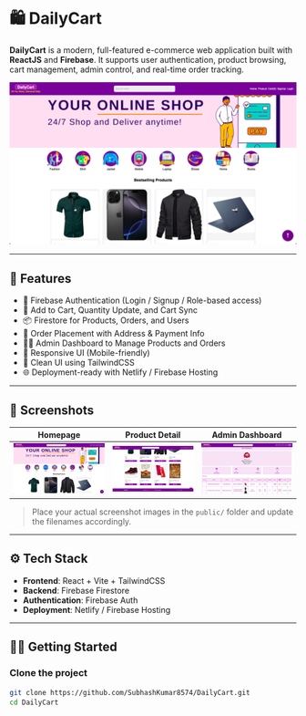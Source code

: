 # 🛍️ DailyCart

**DailyCart** is a modern, full-featured e-commerce web application built with **ReactJS** and **Firebase**. It supports user authentication, product browsing, cart management, admin control, and real-time order tracking.

![DailyCart Banner](./public/banner.png) <!-- Replace with actual image path -->

---

## 🚀 Features

- 🔐 Firebase Authentication (Login / Signup / Role-based access)
- 🛒 Add to Cart, Quantity Update, and Cart Sync
- 📦 Firestore for Products, Orders, and Users
- 🧾 Order Placement with Address & Payment Info
- 👨‍💼 Admin Dashboard to Manage Products and Orders
- 📱 Responsive UI (Mobile-friendly)
- 🧹 Clean UI using TailwindCSS
- 🌐 Deployment-ready with Netlify / Firebase Hosting

---

## 📸 Screenshots

| Homepage                      | Product Detail                 | Admin Dashboard              |
|------------------------------|--------------------------------|------------------------------|
| ![](./public/homepage.png)   | ![](./public/product.png)      | ![](./public/admin.png)      |

> Place your actual screenshot images in the `public/` folder and update the filenames accordingly.

---

## ⚙️ Tech Stack

- **Frontend**: React + Vite + TailwindCSS
- **Backend**: Firebase Firestore
- **Authentication**: Firebase Auth
- **Deployment**: Netlify / Firebase Hosting

---

## 🧑‍💻 Getting Started

### Clone the project

```bash
git clone https://github.com/SubhashKumar8574/DailyCart.git
cd DailyCart
